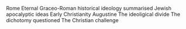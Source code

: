 Rome Eternal
Graceo-Roman historical ideology summarised
Jewish apocalyptic ideas
Early Christianity
Augustine
The ideoligical divide
The dichotomy questioned
The Christian challenge
